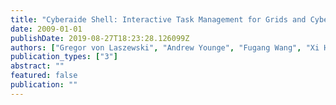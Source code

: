 ```yaml
---
title: "Cyberaide Shell: Interactive Task Management for Grids and Cyberinfrastructure"
date: 2009-01-01
publishDate: 2019-08-27T18:23:28.126099Z
authors: ["Gregor von Laszewski", "Andrew Younge", "Fugang Wang", "Xi He"]
publication_types: ["3"]
abstract: ""
featured: false
publication: ""
---
```


